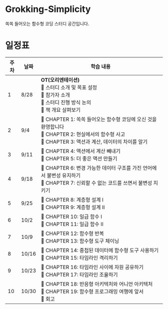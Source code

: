 # Grokking-Simplicity
쏙쏙 들어오는 함수형 코딩 스터디 공간입니다.

# 일정표

| 주차 | 날짜 | 학습 내용 |
|------|------|-----------|
| 1 | 8/28 | **OT(오리엔테이션)**<br>🔷 스터디 소개 및 목표 설정<br>🔷 참가자 소개<br>🔷 스터디 진행 방식 논의<br>🔷 책 개요 살펴보기 |
| 2 | 9/4 | 🔷 CHAPTER 1: 쏙쏙 들어오는 함수형 코딩에 오신 것을 환영합니다<br>🔷 CHAPTER 2: 현실에서의 함수형 사고<br>🔷 CHAPTER 3: 액션과 계산, 데이터의 차이를 알기 |
| 3 | 9/11 | 🔷 CHAPTER 4: 액션에서 계산 빼내기<br>🔷 CHAPTER 5: 더 좋은 액션 만들기 |
| 4 | 9/18 | 🔷 CHAPTER 6: 변경 가능한 데이터 구조를 가진 언어에서 불변성 유지하기<br>🔷 CHAPTER 7: 신뢰할 수 없는 코드를 쓰면서 불변성 지키기 |
| 5 | 9/25 | 🔷 CHAPTER 8: 계층형 설계 I<br>🔷 CHAPTER 9: 계층형 설계 II |
| 6 | 10/2 | 🔷 CHAPTER 10: 일급 함수 I<br>🔷 CHAPTER 11: 일급 함수 II |
| 7 | 10/9 | 🔷 CHAPTER 12: 함수형 반복<br>🔷 CHAPTER 13: 함수형 도구 체이닝 |
| 8 | 10/16 | 🔷 CHAPTER 14: 중첩된 데이터에 함수형 도구 사용하기<br>🔷 CHAPTER 15: 타임라인 격리하기 |
| 9 | 10/23 | 🔷 CHAPTER 16: 타임라인 사이에 자원 공유하기<br>🔷 CHAPTER 17: 타임라인 조율하기 |
| 10 | 10/30 | 🔷 CHAPTER 18: 반응형 아키텍처와 어니언 아키텍처<br>🔷 CHAPTER 19: 함수형 프로그래밍 여행에 앞서<br>🔷 회고 |
